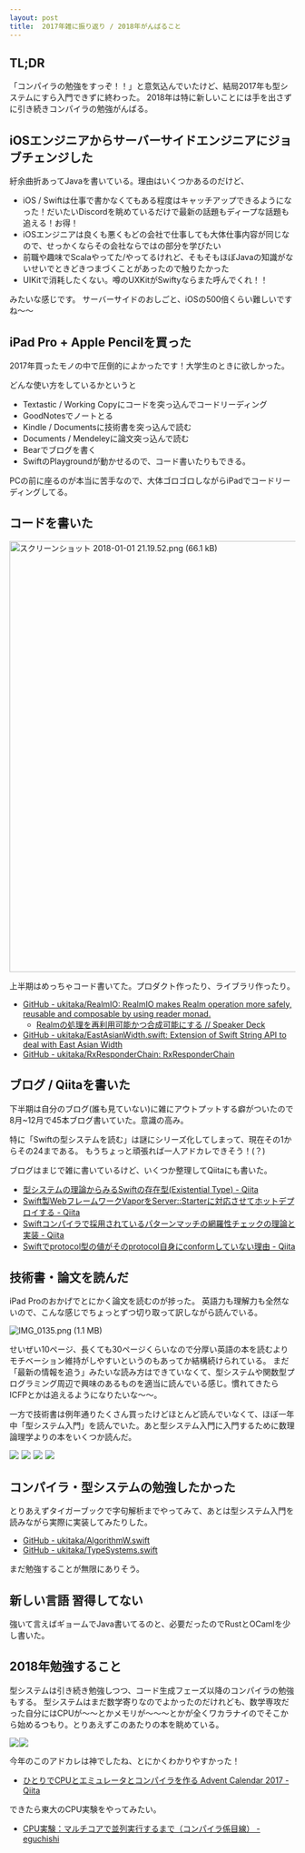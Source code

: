 ```yaml
---
layout: post
title:  2017年雑に振り返り / 2018年がんばること
---
```




## TL;DR

「コンパイラの勉強をすっぞ！！」と意気込んでいたけど、結局2017年も型システムにすら入門できずに終わった。
2018年は特に新しいことには手を出さずに引き続きコンパイラの勉強がんばる。


## iOSエンジニアからサーバーサイドエンジニアにジョブチェンジした

紆余曲折あってJavaを書いている。理由はいくつかあるのだけど、

+ iOS / Swiftは仕事で書かなくてもある程度はキャッチアップできるようになった！だいたいDiscordを眺めているだけで最新の話題もディープな話題も追える！お得！
+ iOSエンジニアは良くも悪くもどの会社で仕事しても大体仕事内容が同じなので、せっかくならその会社ならではの部分を学びたい
+ 前職や趣味でScalaやってた/やってるけれど、そもそもほぼJavaの知識がないせいでときどきつまづくことがあったので触りたかった
+ UIKitで消耗したくない。噂のUXKitがSwiftyならまた呼んでくれ！！

みたいな感じです。
サーバーサイドのおしごと、iOSの500倍くらい難しいですね〜〜

## iPad Pro + Apple Pencilを買った

2017年買ったモノの中で圧倒的によかったです！大学生のときに欲しかった。

どんな使い方をしているかというと

+ Textastic / Working Copyにコードを突っ込んでコードリーディング
+ GoodNotesでノートとる
+ Kindle / Documentsに技術書を突っ込んで読む
+ Documents / Mendeleyに論文突っ込んで読む
+ Bearでブログを書く
+ SwiftのPlaygroundが動かせるので、コード書いたりもできる。

PCの前に座るのが本当に苦手なので、大体ゴロゴロしながらiPadでコードリーディングしてる。

## コードを書いた


<img width="758" alt="スクリーンショット 2018-01-01 21.19.52.png (66.1 kB)" src="https://img.esa.io/uploads/production/attachments/2245/2018/01/01/2884/d84ec6e1-93f4-452e-8103-a2844450c439.png">

上半期はめっちゃコード書いてた。プロダクト作ったり、ライブラリ作ったり。

+ [GitHub - ukitaka/RealmIO: RealmIO makes Realm operation more safely, reusable and composable by using reader monad.](https://github.com/ukitaka/RealmIO)
    + [Realmの処理を再利用可能かつ合成可能にする // Speaker Deck](https://speakerdeck.com/ukitaka/realmfalsechu-li-wozai-li-yong-ke-neng-katuhe-cheng-ke-neng-nisuru)
+ [GitHub - ukitaka/EastAsianWidth.swift: Extension of Swift String API to deal with East Asian Width](https://github.com/ukitaka/EastAsianWidth.swift)
+ [GitHub - ukitaka/RxResponderChain: RxResponderChain](https://github.com/ukitaka/RxResponderChain)


## ブログ / Qiitaを書いた

下半期は自分のブログ(誰も見ていない)に雑にアウトプットする癖がついたので8月~12月で45本ブログ書いていた。意識の高み。

特に「Swiftの型システムを読む」は謎にシリーズ化してしまって、現在その1からその24まである。
もうちょっと頑張れば一人アドカレできそう！(？)

ブログはまじで雑に書いているけど、いくつか整理してQiitaにも書いた。

+ [型システムの理論からみるSwiftの存在型(Existential Type) - Qiita](https://qiita.com/ukitaka/items/a993b5d7ed5ae84b1b52)
+ [Swift製WebフレームワークVaporをServer::Starterに対応させてホットデプロイする - Qiita](https://qiita.com/ukitaka/items/9d708fc7899197d502bc)
+ [Swiftコンパイラで採用されているパターンマッチの網羅性チェックの理論と実装 - Qiita](https://qiita.com/ukitaka/items/7345e74116e11eb10f33)
+ [Swiftでprotocol型の値がそのprotocol自身にconformしていない理由 - Qiita](https://qiita.com/ukitaka/items/8bcff4348c79d820ba32)

## 技術書・論文を読んだ

iPad Proのおかげでとにかく論文を読むのが捗った。
英語力も理解力も全然ないので、こんな感じでちょっとずつ切り取って訳しながら読んでいる。

![IMG_0135.png (1.1 MB)](https://img.esa.io/uploads/production/attachments/2245/2018/01/01/2884/a8a96280-135e-40e8-be32-055eee266f71.png)

せいぜい10ページ、長くても30ページくらいなので分厚い英語の本を読むよりモチベーション維持がしやすいというのもあってか結構続けられている。
まだ「最新の情報を追う」みたいな読み方はできていなくて、型システムや関数型プログラミング周辺で興味のあるものを適当に読んでいる感じ。慣れてきたらICFPとかは追えるようになりたいな〜〜。

一方で技術書は例年通りたくさん買ったけどほとんど読んでいなくて、ほぼ一年中「型システム入門」を読んでいた。あと型システム入門に入門するために数理論理学よりの本をいくつか読んだ。

<a target="_blank"  href="https://www.amazon.co.jp/gp/product/4274069117/ref=as_li_tl?ie=UTF8&camp=247&creative=1211&creativeASIN=4274069117&linkCode=as2&tag=denpaantenna-22&linkId=cabc0cf62dc591f235af741d13bf15c3"><img border="0" src="//ws-fe.amazon-adsystem.com/widgets/q?_encoding=UTF8&MarketPlace=JP&ASIN=4274069117&ServiceVersion=20070822&ID=AsinImage&WS=1&Format=_SL250_&tag=denpaantenna-22" ></a><img src="//ir-jp.amazon-adsystem.com/e/ir?t=denpaantenna-22&l=am2&o=9&a=4274069117" width="1" height="1" border="0" alt="" style="border:none !important; margin:0px !important;" /> <a target="_blank"  href="https://www.amazon.co.jp/gp/product/4130120530/ref=as_li_tl?ie=UTF8&camp=247&creative=1211&creativeASIN=4130120530&linkCode=as2&tag=denpaantenna-22&linkId=179c3763bac0d38d51b69a3c6f5627aa"><img border="0" src="//ws-fe.amazon-adsystem.com/widgets/q?_encoding=UTF8&MarketPlace=JP&ASIN=4130120530&ServiceVersion=20070822&ID=AsinImage&WS=1&Format=_SL250_&tag=denpaantenna-22" ></a><img src="//ir-jp.amazon-adsystem.com/e/ir?t=denpaantenna-22&l=am2&o=9&a=4130120530" width="1" height="1" border="0" alt="" style="border:none !important; margin:0px !important;" />  <a target="_blank"  href="https://www.amazon.co.jp/gp/product/4535608148/ref=as_li_tl?ie=UTF8&camp=247&creative=1211&creativeASIN=4535608148&linkCode=as2&tag=denpaantenna-22&linkId=742e55f2cab57f2bfe08463efc29872e"><img border="0" src="//ws-fe.amazon-adsystem.com/widgets/q?_encoding=UTF8&MarketPlace=JP&ASIN=4535608148&ServiceVersion=20070822&ID=AsinImage&WS=1&Format=_SL250_&tag=denpaantenna-22" ></a><img src="//ir-jp.amazon-adsystem.com/e/ir?t=denpaantenna-22&l=am2&o=9&a=4535608148" width="1" height="1" border="0" alt="" style="border:none !important; margin:0px !important;" /> <a target="_blank"  href="https://www.amazon.co.jp/gp/product/4781912850/ref=as_li_tl?ie=UTF8&camp=247&creative=1211&creativeASIN=4781912850&linkCode=as2&tag=denpaantenna-22&linkId=90f6b696be4ecb1a6b69fcd28c9d09a0"><img border="0" src="//ws-fe.amazon-adsystem.com/widgets/q?_encoding=UTF8&MarketPlace=JP&ASIN=4781912850&ServiceVersion=20070822&ID=AsinImage&WS=1&Format=_SL250_&tag=denpaantenna-22" ></a><img src="//ir-jp.amazon-adsystem.com/e/ir?t=denpaantenna-22&l=am2&o=9&a=4781912850" width="1" height="1" border="0" alt="" style="border:none !important; margin:0px !important;" />


## コンパイラ・型システムの勉強したかった

とりあえずタイガーブックで字句解析までやってみて、あとは型システム入門を読みながら実際に実装してみたりした。

+ [GitHub - ukitaka/AlgorithmW.swift](https://github.com/ukitaka/AlgorithmW.swift)
+ [GitHub - ukitaka/TypeSystems.swift](https://github.com/ukitaka/TypeSystems.swift)
   
まだ勉強することが無限にありそう。

## 新しい言語 習得してない

強いて言えばギョームでJava書いてるのと、必要だったのでRustとOCamlを少し書いた。

## 2018年勉強すること

型システムは引き続き勉強しつつ、コード生成フェーズ以降のコンパイラの勉強もする。
型システムはまだ数学寄りなのでよかったのだけれども、数学専攻だった自分にはCPUが〜〜とかメモリが〜〜〜とかが全くワカラナイのでそこから始めるつもり。とりあえずこのあたりの本を眺めている。

<a target="_blank"  href="https://www.amazon.co.jp/gp/product/B00HK6ZU3Y/ref=as_li_tl?ie=UTF8&camp=247&creative=1211&creativeASIN=B00HK6ZU3Y&linkCode=as2&tag=denpaantenna-22&linkId=c8cf47c16d55ff1cd1abbb664a121b15"><img border="0" src="//ws-fe.amazon-adsystem.com/widgets/q?_encoding=UTF8&MarketPlace=JP&ASIN=B00HK6ZU3Y&ServiceVersion=20070822&ID=AsinImage&WS=1&Format=_SL250_&tag=denpaantenna-22" ></a><img src="//ir-jp.amazon-adsystem.com/e/ir?t=denpaantenna-22&l=am2&o=9&a=B00HK6ZU3Y" width="1" height="1" border="0" alt="" style="border:none !important; margin:0px !important;" /><a target="_blank"  href="https://www.amazon.co.jp/gp/product/B01M5FMGDL/ref=as_li_tl?ie=UTF8&camp=247&creative=1211&creativeASIN=B01M5FMGDL&linkCode=as2&tag=denpaantenna-22&linkId=7840e3ddf26d1b2daac41438d701f7ee"><img border="0" src="//ws-fe.amazon-adsystem.com/widgets/q?_encoding=UTF8&MarketPlace=JP&ASIN=B01M5FMGDL&ServiceVersion=20070822&ID=AsinImage&WS=1&Format=_SL250_&tag=denpaantenna-22" ></a><img src="//ir-jp.amazon-adsystem.com/e/ir?t=denpaantenna-22&l=am2&o=9&a=B01M5FMGDL" width="1" height="1" border="0" alt="" style="border:none !important; margin:0px !important;" />

今年のこのアドカレは神でしたね、とにかくわかりやすかった！

+ [ひとりでCPUとエミュレータとコンパイラを作る Advent Calendar 2017 - Qiita](https://qiita.com/advent-calendar/2017/lowlayer)

できたら東大のCPU実験をやってみたい。

+ [CPU実験：マルチコアで並列実行するまで（コンパイラ係目線） - eguchishi](http://eguchishi.hatenablog.com/entry/2017/09/09/150229)


